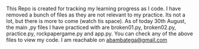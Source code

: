 This Repo is created for tracking my learning progress as I code.
I have removed a bunch of files as they are not relevant to my practice.
Its not a lot, but there is more to come (watch tis space).
As of today 30th August, the main ,py files I have practiced with are broken01.py, broken02.py, practice.py, rockpapergame.py and app.py.
You can check any of the above files to view my code.
I am reachable on abambatega@gmail.com
